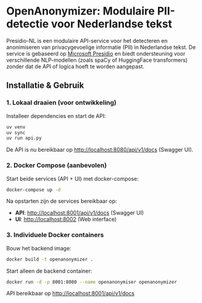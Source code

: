 # OpenAnonymizer: Modulaire PII-detectie voor Nederlandse tekst

Presidio-NL is een modulaire API-service voor het detecteren en anonimiseren van privacygevoelige informatie (PII) in Nederlandse tekst. De service is gebaseerd op [Microsoft Presidio](https://github.com/microsoft/presidio) en biedt ondersteuning voor verschillende NLP-modellen (zoals spaCy of HuggingFace transformers) zonder dat de API of logica hoeft te worden aangepast.

## Installatie & Gebruik

### 1. Lokaal draaien (voor ontwikkeling)

Installeer dependencies en start de API:

```bash
uv venv
uv sync
uv run api.py
```

De API is nu bereikbaar op [http://localhost:8080/api/v1/docs](http://localhost:8080/api/v1/docs) (Swagger UI).

### 2. Docker Compose (aanbevolen)

Start beide services (API + UI) met docker-compose:

```bash
docker-compose up -d
```

Na opstarten zijn de services bereikbaar op:
- **API**: [http://localhost:8001/api/v1/docs](http://localhost:8001/api/v1/docs) (Swagger UI)
- **UI**: [http://localhost:8002](http://localhost:8002) (Web interface)

### 3. Individuele Docker containers

Bouw het backend image:

```bash
docker build -t openanonymizer .
```

Start alleen de backend container:

```bash
docker run -d -p 8001:8080 --name openanonymiser openanonymizer
```

API bereikbaar op [http://localhost:8001/api/v1/docs](http://localhost:8001/api/v1/docs)

